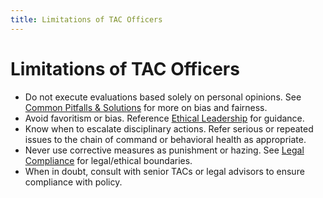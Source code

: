 ```yaml
---
title: Limitations of TAC Officers
---
```


# Limitations of TAC Officers

- Do not execute evaluations based solely on personal opinions. See [Common Pitfalls & Solutions](./tac-15-common-pitfalls.md) for more on bias and fairness.
- Avoid favoritism or bias. Reference [Ethical Leadership](./tac-13-ethical-leadership.md) for guidance.
- Know when to escalate disciplinary actions. Refer serious or repeated issues to the chain of command or behavioral health as appropriate.
- Never use corrective measures as punishment or hazing. See [Legal Compliance](./tac-19-legal-compliance.md) for legal/ethical boundaries.
- When in doubt, consult with senior TACs or legal advisors to ensure compliance with policy. 